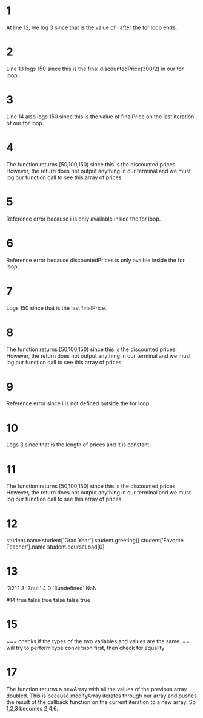 # 1 
At line 12, we log 3 since that is the value of i after the for loop ends. 

# 2
Line 13 logs 150 since this is the final discountedPrice(300/2) in our for loop. 

# 3
Line 14 also logs 150 since this is the value of finalPrice on the last iteration of our for loop. 

# 4
The function returns [50,100,150) since this is the discounted prices. However, the return does not output anything in our terminal and we must log our function call to see this array of prices. 

# 5
Reference error because i is only available inside the for loop. 

# 6
Reference error because discountedPrices is only avaible inside the for loop. 

# 7
Logs 150 since that is the last finalPrice.

# 8
The function returns [50,100,150) since this is the discounted prices. However, the return does not output anything in our terminal and we must log our function call to see this array of prices. 

# 9
Reference error since i is not defined outside the for loop.

# 10 
Logs 3 since that is the length of prices and it is constant. 

# 11
The function returns [50,100,150) since this is the discounted prices. However, the return does not output anything in our terminal and we must log our function call to see this array of prices. 

# 12
student.name
student['Grad Year']
student.greeting()
student['Favorite Teacher'].name
student.courseLoad[0]

# 13
'32'
1
3
'3null'
4
0
'3undefined'
NaN

#14
true
false
true
false
false
true

# 15
=== checks if the types of the two variables and values are the same. == will try to perform type conversion first, then check for equality

# 17
The function returns a newArray with all the values of the previous array doubled. This is because modifyArray iterates through our array and pushes the result of the callback function on the current iteration to a new array. So 1,2,3 becomes 2,4,6.
